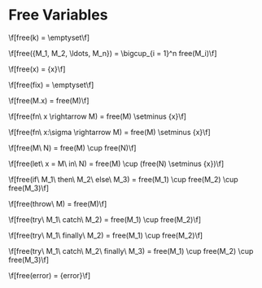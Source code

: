 # Free Variables

\f[free(k) = \emptyset\f]

\f[free(\{M_1, M_2, \ldots, M_n\}) = \bigcup_{i = 1}^n free(M_i)\f]

\f[free(x) = \{x\}\f]

\f[free(fix) = \emptyset\f]

\f[free(M.x) = free(M)\f]

\f[free(fn\ x \rightarrow M) = free(M) \setminus \{x\}\f]

\f[free(fn\ x:\sigma \rightarrow M) = free(M) \setminus \{x\}\f]

\f[free(M\ N) = free(M) \cup free(N)\f]

\f[free(let\ x = M\ in\ N) = free(M) \cup (free(N) \setminus \{x\})\f]

\f[free(if\ M_1\ then\ M_2\ else\ M_3) = free(M_1) \cup free(M_2) \cup free(M_3)\f]

\f[free(throw\ M) = free(M)\f]

\f[free(try\ M_1\ catch\ M_2) = free(M_1) \cup free(M_2)\f]

\f[free(try\ M_1\ finally\ M_2) = free(M_1) \cup free(M_2)\f]

\f[free(try\ M_1\ catch\ M_2\ finally\ M_3) = free(M_1) \cup free(M_2) \cup free(M_3)\f]

\f[free(error) = \{error\}\f]
